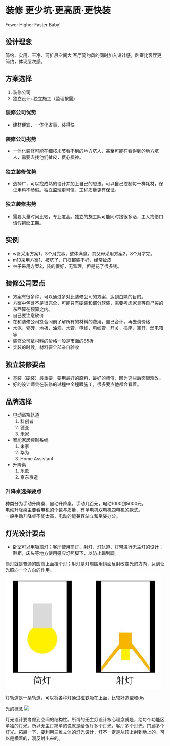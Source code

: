 # 装修 更少坑·更高质·更快装

Fewer Higher Faster Baby!

## 设计理念

简约、实用、干净、可扩展空间大
客厅简约风的同时加入设计感，卧室比客厅更简约，体现层次感。

## 方案选择

1. 装修公司
2. 独立设计+独立施工（监理按需）

### 装修公司优势

* 建材便宜、一体化省事、装得快

### 装修公司劣势

* 一体化装修可能在细枝末节看不到的地方坑人，甚至可能在看得到的地方坑人，需要去找他们扯皮，费心费神。

### 独立装修优势

* 选择广，可以找成熟的设计并加上自己的想法。可以自己控制每一样耗材，保证用料不参假。独立监理更可信，工程质量更有保证。

### 独立装修劣势

* 需要大量时间比较，专业度高。独立的施工队可能同时接很多活，工人找借口请假拖延工期。

## 实例

* w哥采用方案1，3个月完事，整体满意。其父母采用方案2，8个月才完。
* m10采用方案1，被坑了，门框都装不好，经常扯皮
* 林子采用方案2，装的很好，无监理，但是花了很多钱。

## 装修公司要点

* 方案有很多种，可以通过多对比装修公司的方案，达到白嫖的目的。
* 方案中包含不是很完全，可能只有硬装和部分软装，需要考虑家具等自己买的东西算在预算之内。
* 自己要注意砍价
* 在和装修公司签合同前了解所有的材料的费用，自己合计，再去谈价格
* 水泥，瓷砖，地板，油漆，水管，电线，电线管，开关，插座，空开，弱电箱等
* 装修公司拿材料的价格一般是市面的85折
* 实装的时候，材料要全部亲自验收


## 独立装修要点

* 基装（硬装）最重要，要用最好的原料，最好的师傅，因为这些后面很难改。
* 好的设计师会在装修的过程中全程跟施工，很多要点他都会看着。

## 品牌选择

* 电动窗帘轨道
    1. 科创者
    2. 德亚
    3. 米家
* 智能家居控制系统
    1. 米家
    2. 华为
    3. Home Assistant
* 升降桌
    1. 乐歌
    2. 京东京造

### 升降桌选择要点

种类分为手动升降桌、自动升降桌。手动几百元，电动1000到5000元。  
电动升降桌主要看电机的个数与质量，有单电机双电机四电机的款式。  
一般手动升降桌不能太高，电动的能兼容站立和坐姿办公。

## 灯光设计要点

* 卧室可以用吸顶灯；客厅使用筒灯、射灯、灯轨道、灯带进行无主灯的设计；鞋柜，床头等地方使用感应灯照脚下，以防止踢到脚。

筒灯就是普通的圆筒上面挂个灯；射灯是灯周围用镜面反射改变光的方向，达到让光照向一个方向的作用。
![](./img/%E7%AD%92%E7%81%AF%E5%B0%84%E7%81%AF.jpg)

灯轨道是一条轨道，可以将各种灯通过磁铁吸在上面，比较好造型和diy

光的概念
![](./img/%E5%85%89.jpg)

灯光设计要考虑到空间的结构性。所谓的无主灯设计核心理念就是，给每个功能区单独的灯光。所以无主灯简单的说就是给饭厅多个灯光，客厅多个灯光，门廊多个灯光。拓展一下，要利用三维立体的灯光设计，灯不一定是从顶上射到地上的，可以是横着的，漫反射出来的。


